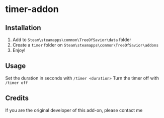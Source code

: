 # timer-addon

## Installation

1. Add to `Steam\steamapps\common\TreeOfSavior\data` folder
2. Create a `timer` folder on `Steam\steamapps\common\TreeOfSavior\addons`
3. Enjoy!

## Usage

Set the duration in seconds with `/timer <duration>`
Turn the timer off with `/timer off`

## Credits

If you are the original developer of this add-on, please contact me
